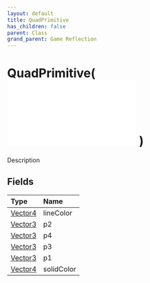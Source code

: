 ```yaml
---
layout: default
title: QuadPrimitive
has_children: false
parent: Class
grand_parent: Game Reflection
---
```

# QuadPrimitive( ![ Primitive ](/game-reflection/classes/primitive.md) )
Description 

## Fields
| Type | Name |
|:-------------|:--------------|
| [Vector4](/game-reflection/classes/vector4.md) | lineColor |
| [Vector3](/game-reflection/classes/vector3.md) | p2 |
| [Vector3](/game-reflection/classes/vector3.md) | p4 |
| [Vector3](/game-reflection/classes/vector3.md) | p3 |
| [Vector3](/game-reflection/classes/vector3.md) | p1 |
| [Vector4](/game-reflection/classes/vector4.md) | solidColor |
